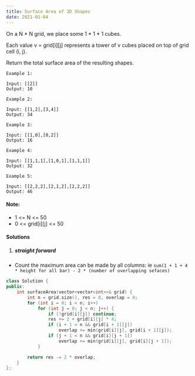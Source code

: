 ```yaml
---
title: Surface Area of 3D Shapes
date: 2021-01-04
---
```

On a N * N grid, we place some 1 * 1 * 1 cubes.

Each value v = grid[i][j] represents a tower of v cubes placed on top of grid cell (i, j).

Return the total surface area of the resulting shapes.


```
Example 1:

Input: [[2]]
Output: 10

Example 2:

Input: [[1,2],[3,4]]
Output: 34

Example 3:

Input: [[1,0],[0,2]]
Output: 16

Example 4:

Input: [[1,1,1],[1,0,1],[1,1,1]]
Output: 32

Example 5:

Input: [[2,2,2],[2,1,2],[2,2,2]]
Output: 46
```


#### Note:

-    1 <= N <= 50
-    0 <= grid[i][j] <= 50


#### Solutions

1. ##### straight forward

- Count the maximum area can be made by all columns: ie `sum(1 + 1 + 4 * height for all bar) - 2 * (number of overlapping sefaces)`

```cpp
class Solution {
public:
    int surfaceArea(vector<vector<int>>& grid) {
        int n = grid.size(), res = 0, overlap = 0;
        for (int i = 0; i < n; i++)
            for (int j = 0; j < n; j++) {
                if (!grid[i][j]) continue;
                res += 2 + grid[i][j] * 4;
                if (i + 1 < n && grid[i + 1][j])
                    overlap += min(grid[i][j], grid[i + 1][j]);
                if (j + 1 < n && grid[i][j + 1])
                    overlap += min(grid[i][j], grid[i][j + 1]);
            }

        return res -= 2 * overlap;
    }
};
```
